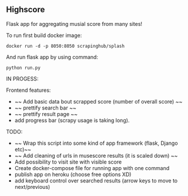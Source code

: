 ## Highscore

Flask app for aggregating musial score from many sites!

To run first build docker image:

```
docker run -d -p 8050:8050 scrapinghub/splash
```

And run flask app by using command:

```
python run.py
```

IN PROGESS:

Frontend features:
- ~~ Add basic data bout scrapped score (number of overall score) ~~
- ~~ prettify search bar ~~
- ~~ prettify result page ~~
- add progress bar (scrapy usage is taking long).

TODO:

- ~~ Wrap this script into some kind of app framework (flask, Django etc)~~
- ~~ Add cleaning of urls in musescore results (it is scaled down) ~~
- Add possibility to visit site with visible score 
- Create docker-compose file for running app with one command
- publish app on heroku (choose free options XD)
- add keyboard control over searched results (arrow keys to move to next/previous)
